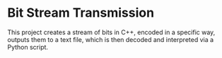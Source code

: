 # Bit Stream Transmission

This project creates a stream of bits in C++, encoded in a specific way, outputs them to a text file, which is then decoded and interpreted via a Python script.